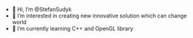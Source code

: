 - 👋 Hi, I’m @StefanSudyk
- 👀 I’m interested in creating new innovative solution which can change world
- 🌱 I’m currently learning C++ and OpenGL library

<!---
- 💞️ I’m looking to collaborate on ...
- 📫 How to reach me ...
--->
<!---
StefanSudyk/StefanSudyk is a ✨ special ✨ repository because its `README.md` (this file) appears on your GitHub profile.
You can click the Preview link to take a look at your changes.
--->
